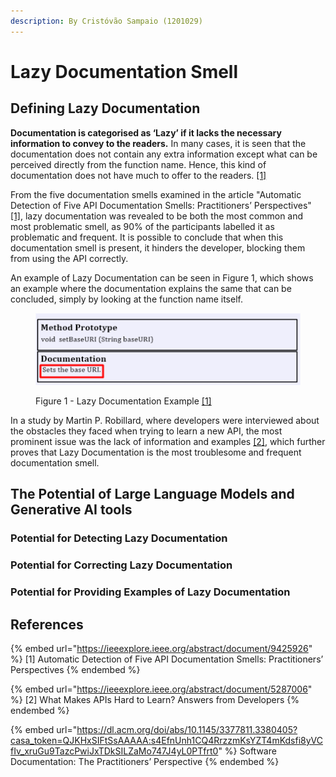 ```yaml
---
description: By Cristóvão Sampaio (1201029)
---
```


# Lazy Documentation Smell

## Defining Lazy Documentation

**Documentation is categorised as ‘Lazy’ if it lacks the necessary information to convey to the readers.** In many cases, it is seen that the documentation does not contain any extra information except what can be perceived directly from the function name. Hence, this kind of documentation does not have much to offer to the readers. [\[1\]](lazy-documentation-smell.md#references)&#x20;

From the five documentation smells examined in the article "Automatic Detection of Five API Documentation Smells: Practitioners’ Perspectives" [\[1\]](lazy-documentation-smell.md#references), lazy documentation was revealed to be both the most common and most problematic smell, as 90% of the participants labelled it as problematic and frequent. It is possible to conclude that when this documentation smell is present, it hinders the developer, blocking them from using the API correctly.

An example of Lazy Documentation can be seen in Figure 1, which shows an example where the documentation explains the same that can be concluded, simply by looking at the function name itself.

<figure><img src=".gitbook/assets/Lazy Docs.png" alt=""><figcaption><p>Figure 1 - Lazy Documentation Example <a href="lazy-documentation-smell.md#references">[1]</a> </p></figcaption></figure>

In a study by Martin P. Robillard, where developers were interviewed about the obstacles they faced when trying to learn a new API, the most prominent issue was the lack of information and examples [\[2\]](lazy-documentation-smell.md#references), which further proves that Lazy Documentation is the most troublesome and frequent documentation smell.

## The Potential of Large Language Models and Generative AI tools

### Potential for Detecting Lazy Documentation



### Potential for Correcting Lazy Documentation



### Potential for Providing Examples of Lazy Documentation



## References

{% embed url="https://ieeexplore.ieee.org/abstract/document/9425926" %}
\[1] Automatic Detection of Five API Documentation Smells: Practitioners’ Perspectives
{% endembed %}

{% embed url="https://ieeexplore.ieee.org/abstract/document/5287006" %}
\[2] What Makes APIs Hard to Learn? Answers from Developers
{% endembed %}

{% embed url="https://dl.acm.org/doi/abs/10.1145/3377811.3380405?casa_token=QJKHxSIFtSsAAAAA:s4EfnUnh1CQ4RrzzmKsYZT4mKdsfi8yVCfIv_xruGu9TazcPwiJxTDkSILZaMo747J4yL0PTfrt0" %}
Software Documentation: The Practitioners’ Perspective
{% endembed %}
